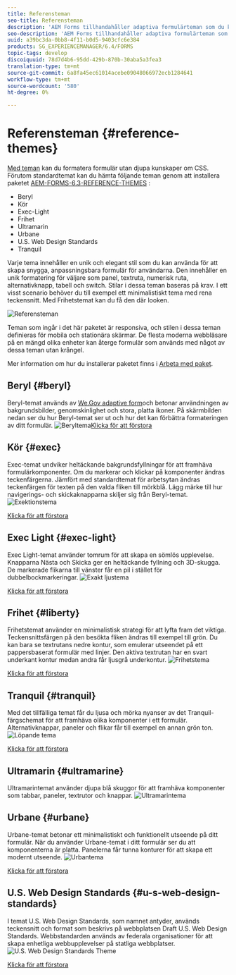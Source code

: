 ```yaml
---
title: Referensteman
seo-title: Referensteman
description: 'AEM Forms tillhandahåller adaptiva formulärteman som du kan hämta från Software Distribution och använda för att utforma ett formulär. '
seo-description: 'AEM Forms tillhandahåller adaptiva formulärteman som du kan hämta från Software Distribution och använda för att utforma ett formulär. '
uuid: a39bc3da-0bb8-4f11-b0d5-9403cfc6e384
products: SG_EXPERIENCEMANAGER/6.4/FORMS
topic-tags: develop
discoiquuid: 78d7d4b6-95dd-429b-870b-30aba5a3fea3
translation-type: tm+mt
source-git-commit: 6a8fa45ec61014acebe09048066972ecb1284641
workflow-type: tm+mt
source-wordcount: '580'
ht-degree: 0%

---
```



# Referensteman {#reference-themes}

[Med teman](/help/forms/using/themes.md) kan du formatera formulär utan djupa kunskaper om CSS. Förutom standardtemat kan du hämta följande teman genom att installera paketet [AEM-FORMS-6.3-REFERENCE-THEMES](https://www.adobeaemcloud.com/content/marketplace/marketplaceProxy.html?packagePath=/content/companies/public/adobe/packages/cq630/fd/AEM-FORMS-6.3-REFERENCE-THEMES) :

* Beryl
* Kör
* Exec-Light
* Frihet
* Ultramarin
* Urbane
* U.S. Web Design Standards
* Tranquil

Varje tema innehåller en unik och elegant stil som du kan använda för att skapa snygga, anpassningsbara formulär för användarna. Den innehåller en unik formatering för väljare som panel, textruta, numerisk ruta, alternativknapp, tabell och switch. Stilar i dessa teman baseras på krav. I ett visst scenario behöver du till exempel ett minimalistiskt tema med rena teckensnitt. Med Frihetstemat kan du få den där looken.

![Referensteman](assets/ref-themes.png)

Teman som ingår i det här paketet är responsiva, och stilen i dessa teman definieras för mobila och stationära skärmar. De flesta moderna webbläsare på en mängd olika enheter kan återge formulär som används med något av dessa teman utan krångel.

Mer information om hur du installerar paketet finns i [Arbeta med paket](/help/sites-administering/package-manager.md).

## Beryl {#beryl}

Beryl-temat används av [We.Gov adaptive form](/help/forms/using/gov-reference-site-walkthrough.md)och betonar användningen av bakgrundsbilder, genomskinlighet och stora, platta ikoner. På skärmbilden nedan ser du hur Beryl-temat ser ut och hur det kan förbättra formateringen av ditt formulär.
![Beryltema](assets/beryl.png)[Klicka för att förstora](assets/beryl-1.png)

## Kör {#exec}

Exec-temat undviker heltäckande bakgrundsfyllningar för att framhäva formulärkomponenter. Om du markerar och klickar på komponenter ändras teckenfärgerna. Jämfört med standardtemat för arbetsytan ändras teckenfärgen för texten på den valda fliken till mörkblå. Lägg märke till hur navigerings- och skickaknapparna skiljer sig från Beryl-temat.
![Exektionstema](assets/exec.png)

[Klicka för att förstora](assets/exec-1.png)

## Exec Light {#exec-light}

Exec Light-temat använder tomrum för att skapa en sömlös upplevelse. Knapparna Nästa och Skicka ger en heltäckande fyllning och 3D-skugga. De markerade flikarna till vänster får en pil i stället för dubbelbockmarkeringar.
![Exakt ljustema](assets/exec-light.png)

[Klicka för att förstora](assets/exec-light-1.png)

## Frihet {#liberty}

Frihetstemat använder en minimalistisk strategi för att lyfta fram det viktiga. Teckensnittsfärgen på den besökta fliken ändras till exempel till grön. Du kan bara se textrutans nedre kontur, som emulerar utseendet på ett pappersbaserat formulär med linjer. Den aktiva textrutan har en svart underkant kontur medan andra får ljusgrå underkontur.
![Frihetstema](assets/liberty.png)

[Klicka för att förstora](assets/liberty-1.png)

## Tranquil {#tranquil}

Med det tillfälliga temat får du ljusa och mörka nyanser av det Tranquil-färgschemat för att framhäva olika komponenter i ett formulär. Alternativknappar, paneler och flikar får till exempel en annan grön ton.
![Löpande tema](assets/tranquil.png)

[Klicka för att förstora](assets/tranquil-1.png)

## Ultramarin {#ultramarine}

Ultramarintemat använder djupa blå skuggor för att framhäva komponenter som tabbar, paneler, textrutor och knappar.
![Ultramarintema](assets/ultramarine.png)

## Urbane {#urbane}

Urbane-temat betonar ett minimalistiskt och funktionellt utseende på ditt formulär. När du använder Urbane-temat i ditt formulär ser du att komponenterna är platta. Panelerna får tunna konturer för att skapa ett modernt utseende.
![Urbantema](assets/urbane.png)

[Klicka för att förstora](assets/urbane-1.png)

## U.S. Web Design Standards {#u-s-web-design-standards}

I temat U.S. Web Design Standards, som namnet antyder, används teckensnitt och format som beskrivs på webbplatsen Draft U.S. Web Design Standards. Webbstandarden används av federala organisationer för att skapa enhetliga webbupplevelser på statliga webbplatser.
![U.S. Web Design Standards Theme](assets/us-web-standards.png)

[Klicka för att förstora](assets/usgov.png)